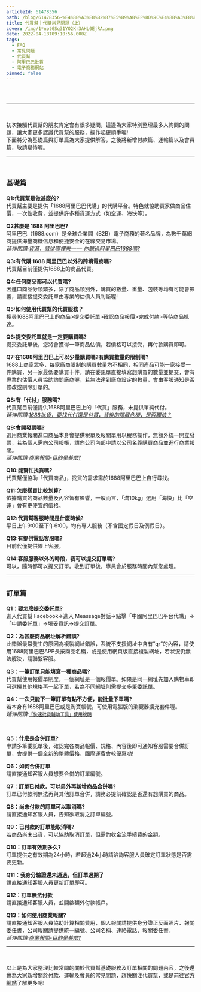 ```yaml
---
articleId: 61478356
path: /blog/61478356-%E4%BB%A3%E8%B2%B7%E5%B9%AB%EF%BD%9C%E4%BB%A3%E8%B3%BC%E5%B8%B8%E8%A6%8B%E5%95%8F%E9%A1%8C%EF%BC%88%E4%B8%8A%EF%BC%89
title: 代買幫｜代購常見問題（上）
cover: /img/1*nptGSq31YO2Kr3AHL0EjRA.png
date: 2022-04-18T09:10:56.000Z
tags:
  - FAQ
  - 常見問題
  - 代買幫
  - 阿里巴巴批貨
  - 電子商務網站
pinned: false
---
```

  <section class="section section--body" name="d53c">
<div class="section-divider">&nbsp;</div>

<div class="section-content">
<div class="section-inner sectionLayout--insetColumn">
<figure class="graf graf--figure" name="8bd6"><img alt="" class="graf-image" data-height="2451" data-image-id="1*nptGSq31YO2Kr3AHL0EjRA.png" data-is-featured="true" data-width="4654" src="/img/1*nptGSq31YO2Kr3AHL0EjRA.png" title=""></figure>

<hr>
<p class="graf graf--p" name="3c8d">&nbsp;</p>

<p class="graf graf--p" name="3c8d">初次接觸代買幫的朋友肯定會有很多疑問，這邊為大家特別整理最多人詢問的問題，讓大家更多認識代買幫的服務，操作起更順手喔!<br>
下面將分為基礎篇與訂單篇為大家提供解答，之後將新增付款篇、運輸篇以及會員篇，敬請期待喔。</p>
</div>
</div>
</section>

<section class="section section--body" name="40dd">
<div class="section-divider">
<hr class="section-divider"></div>

<div class="section-content">
<div class="section-inner sectionLayout--insetColumn">
<h4 class="graf graf--h4" name="6f45">&nbsp;</h4>

<h4 class="graf graf--h4" name="6f45"><strong><span style="font-size:18px">基礎篇</span></strong></h4>

<p class="graf graf--p" name="4d5a"><strong>Q1:代買幫是做甚麼的?</strong><br>
代買幫主要是提供「1688阿里巴巴代購」的代購平台。特色就協助買家做商品估價，一次性收費，並提供許多種貨運方式（如空運、海快等）。</p>

<p class="graf graf--p" name="b60f"><strong>Q2甚麼是 1688 阿里巴巴?</strong><br>
阿里巴巴（1688.com）是全球企業間（B2B）電子商務的著名品牌，為數千萬網商提供海量商機信息和便捷安全的在線交易市場。<br>
<em class="markup--em markup--p-em">延伸閱讀:</em><a class="markup--anchor markup--p-anchor" data-href="https://chatxbuy.pse.is/3w895e" href="https://chatxbuy.pse.is/3w895e" rel="noopener" target="_blank"><em class="markup--em markup--p-em">貨源，該從哪裡來 — — 你聽過阿里巴巴1688嗎?</em></a></p>

<p class="graf graf--p" name="ab2a"><strong>Q3:有代購 1688 阿里巴巴以外的跨境電商嗎?</strong><br>
代買幫目前僅提供1688上的商品代買。</p>

<p class="graf graf--p" name="4dab"><strong>Q4:任何商品都可以代買嗎?</strong><br>
因進口商品分類繁多，除了商品類別外，購買的數量、重量、包裝等均有可能會影響，請直接提交委託單由專業的估價人員判斷喔!</p>

<p class="graf graf--p" name="5714"><strong>Q5:如何使用代買幫的代買服務？</strong><br>
搜尋1688阿里巴巴上的商品&gt;提交委託單&gt;確認商品報價&gt;完成付款&gt;等待商品抵達。</p>

<p class="graf graf--p" name="2c14"><strong>Q6:提交委託單就是一定要購買嗎?</strong><br>
提交委託單後，您將會獲得一筆商品估價，若價格可以接受，再付款購買即可。</p>

<p class="graf graf--p" name="92e0"><strong>Q7:在1688阿里巴巴上可以少量購買嗎?有購買數量的限制嗎?</strong><br>
1688上商家眾多，每家廠商限制的購買數量均不相同，相同產品可能一家接受一件購買，另一家最低要購買十件，請在委託單直接填寫想購買的數量並提交，會有專業的估價人員協助詢問廠商喔，若無法達到廠商設定的數量，會由客服通知是否修改或刪除訂單的。</p>

<p class="graf graf--p" name="f2f9"><strong>Q8:有「代付」服務嗎?</strong><br>
代買幫目前僅提供1688阿里巴巴上的「代買」服務，未提供單純代付。<br>
<em class="markup--em markup--p-em">延伸閱讀:</em><a class="markup--anchor markup--p-anchor" data-href="https://chatxbuy.pse.is/3vsehq" href="https://chatxbuy.pse.is/3vsehq" rel="noopener" target="_blank"><em class="markup--em markup--p-em">1688批貨，要找代付還是付買，背後的隱藏危機，是否觸法？</em></a></p>

<p class="graf graf--p" name="8318"><strong>Q9:會開發票嗎?</strong><br>
選用商業報關進口商品本身會提供稅單及報關單用以稅務操作，無額外統一開立發票，若為個人需向公司報帳，請向公司內部申請以公司名義購買商品並進行商業報關。<br>
<em class="markup--em markup--p-em">延伸閱讀:</em><a class="markup--anchor markup--p-anchor" data-href="https://chatxbuy.pse.is/3t36aw" href="https://chatxbuy.pse.is/3t36aw" rel="noopener" target="_blank"><em class="markup--em markup--p-em">商業報關-目的是甚麼?</em></a></p>

<p class="graf graf--p" name="7706"><strong>Q10:能幫忙找貨嗎?</strong><br>
代買幫僅協助「代買商品」，找貨的需求需於1688阿里巴巴上自行尋找。</p>

<p class="graf graf--p" name="33cb"><strong>Q11:怎麼樣買比較划算?</strong><br>
依據購買的商品數量及內容皆有影響，一般而言，「滿10kg」選用「海快」比「空運」會有更便宜的價格。</p>

<p class="graf graf--p" name="88f0"><strong>Q12:代買幫客服時間是什麼時候?</strong><br>
平日上午9:00至下午6:00，均有專人服務（不含國定假日及例假日）。</p>

<p class="graf graf--p" name="5e58"><strong>Q13:有提供電話客服嗎?</strong><br>
目前代僅提供線上客服。</p>

<p class="graf graf--p" name="4689"><strong>Q14:客服服務以外的時段，我可以提交訂單嗎?</strong><br>
可以，隨時都可以提交訂單。收到訂單後，專員會於服務時間內幫您處理。</p>
</div>
</div>
</section>

<section class="section section--body" name="16f6">
<div class="section-divider">
<hr class="section-divider"></div>

<div class="section-content">
<div class="section-inner sectionLayout--insetColumn">
<figure class="graf graf--figure" name="6a0c"><img alt="" class="graf-image" data-height="2446" data-image-id="1*h-fbKr6pXeaHCiLa26HYcg.png" data-width="4891" src="/img/1*h-fbKr6pXeaHCiLa26HYcg.png" title=""></figure>

<h4 class="graf graf--h4" name="7493"><strong><span style="font-size:18px">訂單篇</span></strong></h4>

<p class="graf graf--p" name="2c6e"><strong>Q1：要怎麼提交委託單?</strong><br>
進入代買幫 Facebook→進入 Meassage對話→點擊「中國阿里巴巴平台代購」→「申請委託單」→填妥資訊→提交訂單。</p>

<p class="graf graf--p" name="9062"><strong>Q2：為甚麼商品網址解析錯誤?</strong><br>
此錯誤最常發生的原因為複製網址錯誤，系統不支援網址中含有”qr”的內容，請使用1688阿里巴巴APP長按商品名稱，或是使用網頁版直接複製網址，若狀況仍無法解決，請聯繫客服。</p>

<p class="graf graf--p" name="7cfc"><strong>Q3：一筆訂單只能填寫一種商品嗎?</strong><br>
代買幫使用報價單制度，一個網址是一個報價單。如果是同一網址先加入購物車即可選擇其他規格再一起下單，若為不同網址則需提交多筆委託單。</p>

<p class="graf graf--p" name="d307"><strong>Q4：一次只能下一筆訂單有點不方便，能批量下單嗎?</strong><br>
若本身有1688阿里巴巴或是淘寶帳號，可使用電腦版的瀏覽器擴充套件喔。<br>
<em class="markup--em markup--p-em">延伸閱讀:</em><a href="https://chatxbuy.pixnet.net/blog/post/61246594" style="font-size: 12px;">「快速批貨輔助工具」使用說明</a></p>

<p class="graf graf--p" name="d307">&nbsp;</p>

<p class="graf graf--p" name="75af"><strong>Q5：什麼是合併訂單?</strong><br>
申請多筆委託單後，確認完各商品報價、規格、內容後即可通知客服需要合併訂單，會提供一個全新的整體價格，國際運費會較優惠呦!</p>

<p class="graf graf--p" name="1728"><strong>Q6：如何合併訂單</strong><br>
請直接通知客服人員想要合併的訂單編號。</p>

<p class="graf graf--p" name="9130"><strong>Q7：訂單已付款，可以另外再新增商品合併嗎?</strong><br>
訂單已付款則無法再與其他訂單合併，請務必提前確認是否還有想購買的商品。</p>

<p class="graf graf--p" name="bd06"><strong>Q8：尚未付款的訂單可以取消嗎?</strong><br>
請直接通知客服人員，告知欲取消之訂單編號。</p>

<p class="graf graf--p" name="7804"><strong>Q9：已付款的訂單能取消嗎?</strong><br>
若商品尚未出貨，可以協助取消訂單，但需酌收金流手續費的金額。</p>

<p class="graf graf--p" name="3e06"><strong>Q10：訂單有效期多久?</strong><br>
訂單提供之有效期為24小時，若超過24小時請洽詢客服人員確定訂單狀態是否需要更新。</p>

<p class="graf graf--p" name="85ae"><strong>Q11：我身分驗證還未通過，但訂單過期了</strong><br>
請直接通知客服人員更新訂單即可。</p>

<p class="graf graf--p" name="8bc8"><strong>Q12：訂單無法付款</strong><br>
請直接通知客服人員，並開啟額外付款帳戶。</p>

<p class="graf graf--p" name="d4d7"><strong>Q13：如何使用商業報關?</strong><br>
請直接通知客服人員協助計算相關費用，個人報關請提供身分證正反面照片、報關委任書，公司報關請提供統一編號、公司名稱、連絡電話、報關委任書。<br>
<em class="markup--em markup--p-em">延伸閱讀:</em><a class="markup--anchor markup--p-anchor" data-href="https://chatxbuy.pse.is/3t36aw" href="https://chatxbuy.pixnet.net/blog/post/61247377" rel="noopener" target="_blank"><em class="markup--em markup--p-em">商業報關-目的是甚麼?</em></a></p>
</div>
</div>
</section>

<section class="section section--body" name="cf70">
<div class="section-divider">
<hr class="section-divider"></div>

<div class="section-content">
<div class="section-inner sectionLayout--insetColumn">
<p class="graf graf--p" name="8961">&nbsp;</p>

<p class="graf graf--p" name="8961">以上是為大家整理比較常問的關於代買幫基礎服務及訂單相關的問題內容，之後還會為大家新增關於付款、運輸及會員的常見問題，趕快關注代買幫，或是前往<a href="https://chatxbuy.com/" target="_blank">官方網站</a>了解更多吧!</p>

<p class="graf graf--p" name="4d97">&nbsp;</p>
</div>
</div>
</section>

  